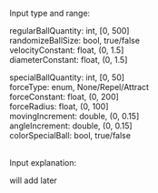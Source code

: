 Input type and range: <br>

regularBallQuantity: int, [0, 500] <br>
randomizeBallSize: bool, true/false <br>
velocityConstant: float, (0, 1.5] <br>
diameterConstant: float, (0, 1.5] <br>

specialBallQuantity: int, [0, 50] <br>
forceType: enum, None/Repel/Attract <br>
forceConstant: float, (0, 200] <br>
forceRadius: float, (0, 100] <br>
movingIncrement: double, (0, 0.15] <br>
angleIncrement: double, (0, 0.15] <br>
colorSpecialBall: bool, true/false  <br><br>

Input explanation: <br>

will add later